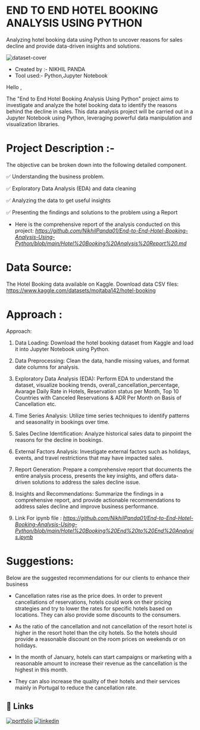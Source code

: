 # END TO END HOTEL BOOKING ANALYSIS USING PYTHON
Analyzing hotel booking data using Python to uncover reasons for sales decline and provide data-driven insights and solutions.

![dataset-cover](https://github.com/NikhilPanda01/Super-Store-Sales-Dashboard/assets/114555468/58049f02-61c1-45b3-a775-3d5c4afafdab)

- Created by :- NIKHIL PANDA
- Tool used:- Python,Jupyter Notebook

Hello ,

The "End to End Hotel Booking Analysis Using Python" project aims to investigate and analyze the hotel booking data to identify the reasons behind the decline in sales. This data analysis project will be carried out in a Jupyter Notebook using Python, leveraging powerful data manipulation and visualization libraries.

# Project Description :-

The objective can be broken down into the following detailed component.

✅ Understanding the business problem.

✅ Exploratory Data Analysis (EDA) and data cleaning

✅ Analyzing the data to get useful insights

✅ Presenting the findings and solutions to the problem using a Report

- Here is the comprehensive report of the analysis conducted on this project: *https://github.com/NikhilPanda01/End-to-End-Hotel-Booking-Analysis-Using-Python/blob/main/Hotel%20Booking%20Analysis%20Report%20.md*

# Data Source:
The Hotel Booking data available on Kaggle.
Download data CSV files: https://www.kaggle.com/datasets/mojtaba142/hotel-booking

# Approach :
Approach:

1. Data Loading: Download the hotel booking dataset from Kaggle and load it into Jupyter Notebook using Python.
   
2. Data Preprocessing: Clean the data, handle missing values, and format date columns for analysis.

3. Exploratory Data Analysis (EDA): Perform EDA to understand the dataset, visualize booking trends, overall_cancellation_percentage, Avarage Daily Rate in Hotels, Reservation status per Month, Top 10 Countries with Canceled Reservations & ADR Per Month on Basis of Cancellation etc.

4. Time Series Analysis: Utilize time series techniques to identify patterns and seasonality in bookings over time.

5. Sales Decline Identification: Analyze historical sales data to pinpoint the reasons for the decline in bookings.

6. External Factors Analysis: Investigate external factors such as holidays, events, and travel restrictions that may have impacted sales.

7. Report Generation: Prepare a comprehensive report that documents the entire analysis process, presents the key insights, and offers data-driven solutions to address the sales decline issue.

8. Insights and Recommendations: Summarize the findings in a comprehensive report, and provide actionable recommendations to address sales decline and improve business performance.
9. Link For ipynb file : *https://github.com/NikhilPanda01/End-to-End-Hotel-Booking-Analysis-Using-Python/blob/main/Hotel%20Booking%20End%20to%20End%20Analysis.ipynb*

# Suggestions:
Below are the suggested recommendations for our clients to enhance their business 

- Cancellation rates rise as the price does. In order to prevent cancellations of reservations, hotels could work on their pricing strategies and try to lower the rates for specific hotels based on locations. They can also provide some discounts to the consumers.

- As the ratio of the cancellation and not cancellation of the resort hotel is higher in the resort hotel than the city hotels. So the hotels should provide a reasonable discount on the room prices on weekends or on holidays.

- In the month of January, hotels can start campaigns or marketing with a reasonable amount to increase their revenue as the cancellation is the highest in this month.
    
- They can also increase the quality of their hotels and their services mainly in Portugal to reduce the cancellation rate.



## 🔗 Links
[![portfolio](https://img.shields.io/badge/my_portfolio-000?style=for-the-badge&logo=ko-fi&logoColor=white)](https://nikhilpanda01.github.io/My_portfolio.io/)
[![linkedin](https://img.shields.io/badge/linkedin-0A66C2?style=for-the-badge&logo=linkedin&logoColor=white)](https://www.linkedin.com/in/nikhil-panda-b78255170/)


